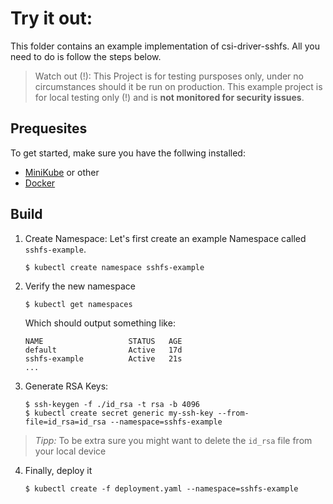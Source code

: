 # Try it out:

This folder contains an example implementation of csi-driver-sshfs.
All you need to do is follow the steps below.

> Watch out (!): This Project is for testing pursposes only, under no circumstances should it be run
    on production. This example project is for local testing only (!) and is **not monitored for security issues**.

## Prequesites
To get started, make sure you have the follwing installed:

- [MiniKube](https://minikube.sigs.k8s.io/docs/start/) or other
- [Docker](https://docs.docker.com/get-docker/)

## Build

1. Create Namespace:
    Let's first create an example Namespace called `sshfs-example`.

    ```
    $ kubectl create namespace sshfs-example
    ```

2. Verify the new namespace
    ```
    $ kubectl get namespaces
    ```

    Which should output something like:
    ```
    NAME                   STATUS   AGE
    default                Active   17d
    sshfs-example          Active   21s
    ...
    ```

3. Generate RSA Keys:
    ```
    $ ssh-keygen -f ./id_rsa -t rsa -b 4096
    $ kubectl create secret generic my-ssh-key --from-file=id_rsa=id_rsa --namespace=sshfs-example
    ```

> *Tipp:* To be extra sure you might want to delete the `id_rsa` file from your local device

4. Finally, deploy it
    ```
    $ kubectl create -f deployment.yaml --namespace=sshfs-example
    ```




